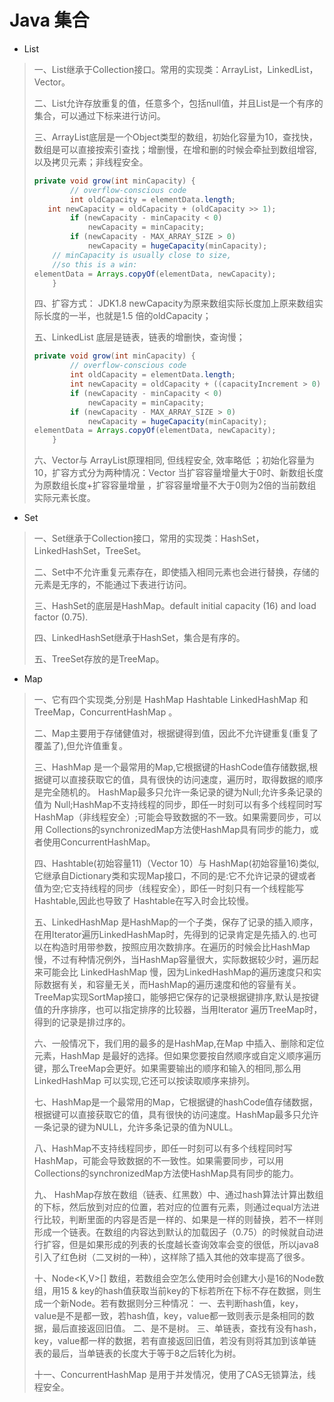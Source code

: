 # Java 集合

- List 
> 一、List继承于Collection接口。常用的实现类：ArrayList，LinkedList，Vector。
>
> 二、List允许存放重复的值，任意多个，包括null值，并且List是一个有序的集合，可以通过下标来进行访问。
>
> 三、ArrayList底层是一个Object类型的数组，初始化容量为10，查找快，数组是可以直接按索引查找；增删慢，在增和删的时候会牵扯到数组增容, 以及拷贝元素；非线程安全。
>
> ```java
> private void grow(int minCapacity) { 
>         // overflow-conscious code
>         int oldCapacity = elementData.length;
>    int newCapacity = oldCapacity + (oldCapacity >> 1);
>         if (newCapacity - minCapacity < 0)
>             newCapacity = minCapacity;
>         if (newCapacity - MAX_ARRAY_SIZE > 0)
>             newCapacity = hugeCapacity(minCapacity);
>     // minCapacity is usually close to size, 
>     //so this is a win:
> elementData = Arrays.copyOf(elementData, newCapacity);
>     }
> ```
>
> 四、扩容方式： JDK1.8  newCapacity为原来数组实际长度加上原来数组实际长度的一半，也就是1.5 倍的oldCapacity；
>
> 五、LinkedList 底层是链表，链表的增删快，查询慢；
>
> ```java
> private void grow(int minCapacity) {
>         // overflow-conscious code
>         int oldCapacity = elementData.length;
>         int newCapacity = oldCapacity + ((capacityIncrement > 0) ?capacityIncrement : oldCapacity);
>         if (newCapacity - minCapacity < 0)
>             newCapacity = minCapacity;
>         if (newCapacity - MAX_ARRAY_SIZE > 0)
>             newCapacity = hugeCapacity(minCapacity);
> elementData = Arrays.copyOf(elementData, newCapacity);
>     }
> ```
>
> 六、Vector与 ArrayList原理相同, 但线程安全, 效率略低 ；初始化容量为10，扩容方式分为两种情况：Vector 当扩容容量增量大于0时、新数组长度为原数组长度+扩容容量增量 ，扩容容量增量不大于0则为2倍的当前数组实际元素长度。


- Set 

> 一、Set继承于Collection接口，常用的实现类：HashSet，LinkedHashSet，TreeSet。
>
> 二、Set中不允许重复元素存在，即使插入相同元素也会进行替换，存储的元素是无序的，不能通过下表进行访问。
>
> 三、HashSet的底层是HashMap。default initial capacity (16) and load factor (0.75).
>
> 四、LinkedHashSet继承于HashSet，集合是有序的。
>
> 五、TreeSet存放的是TreeMap。


- Map

> 一、它有四个实现类,分别是 HashMap Hashtable LinkedHashMap 和TreeMap，ConcurrentHashMap 。
>
> 二、Map主要用于存储健值对，根据键得到值，因此不允许键重复(重复了覆盖了),但允许值重复。
>
> 三、HashMap 是一个最常用的Map,它根据键的HashCode值存储数据,根据键可以直接获取它的值，具有很快的访问速度，遍历时，取得数据的顺序是完全随机的。 HashMap最多只允许一条记录的键为Null;允许多条记录的值为 Null;HashMap不支持线程的同步，即任一时刻可以有多个线程同时写HashMap（非线程安全）;可能会导致数据的不一致。如果需要同步，可以用 Collections的synchronizedMap方法使HashMap具有同步的能力，或者使用ConcurrentHashMap。
>
> 四、Hashtable(初始容量11)（Vector 10）与 HashMap(初始容量16)类似,它继承自Dictionary类和实现Map接口，不同的是:它不允许记录的键或者值为空;它支持线程的同步（线程安全），即任一时刻只有一个线程能写Hashtable,因此也导致了 Hashtable在写入时会比较慢。
>
> 五、LinkedHashMap 是HashMap的一个子类，保存了记录的插入顺序，在用Iterator遍历LinkedHashMap时，先得到的记录肯定是先插入的.也可以在构造时用带参数，按照应用次数排序。在遍历的时候会比HashMap慢，不过有种情况例外，当HashMap容量很大，实际数据较少时，遍历起来可能会比 LinkedHashMap 慢，因为LinkedHashMap的遍历速度只和实际数据有关，和容量无关，而HashMap的遍历速度和他的容量有关。TreeMap实现SortMap接口，能够把它保存的记录根据键排序,默认是按键值的升序排序，也可以指定排序的比较器，当用Iterator 遍历TreeMap时，得到的记录是排过序的。
>
> 六、一般情况下，我们用的最多的是HashMap,在Map 中插入、删除和定位元素，HashMap 是最好的选择。但如果您要按自然顺序或自定义顺序遍历键，那么TreeMap会更好。如果需要输出的顺序和输入的相同,那么用LinkedHashMap 可以实现,它还可以按读取顺序来排列。
>
> 七、HashMap是一个最常用的Map，它根据键的hashCode值存储数据，根据键可以直接获取它的值，具有很快的访问速度。HashMap最多只允许一条记录的键为NULL，允许多条记录的值为NULL。
>
> 八、HashMap不支持线程同步，即任一时刻可以有多个线程同时写HashMap，可能会导致数据的不一致性。如果需要同步，可以用Collections的synchronizedMap方法使HashMap具有同步的能力。
>
> 九、 HashMap存放在数组（链表、红黑数）中、通过hash算法计算出数组的下标，然后放到对应的位置，若对应的位置有元素，则通过equal方法进行比较，判断里面的内容是否是一样的、如果是一样的则替换，若不一样则形成一个链表。在数组的内容达到默认的加载因子（0.75）的时候就自动进行扩容，但是如果形成的列表的长度越长查询效率会变的很低，所以java8引入了红色树（二叉树的一种），这样除了插入其他的效率提高了很多。
>
> 十、Node<K,V>[] 数组，若数组会空怎么使用时会创建大小是16的Node数组，用15 & key的hash值获取当前key的下标若所在下标不存在数据，则生成一个新Node。若有数据则分三种情况：
> 一、去判断hash值，key，value是不是都一致，若hash值，key，value都一致则表示是条相同的数据，最后直接返回旧值。
> 二、是不是树。
> 三、单链表，查找有没有hash，key，value都一样的数据，若有直接返回旧值，若没有则将其加到该单链表的最后，当单链表的长度大于等于8之后转化为树。
>
> 十一、ConcurrentHashMap 是用于并发情况，使用了CAS无锁算法，线程安全。

